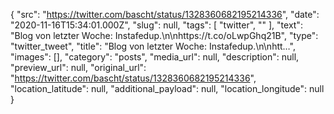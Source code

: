 {
  "src": "https://twitter.com/bascht/status/1328360682195214336",
  "date": "2020-11-16T15:34:01.000Z",
  "slug": null,
  "tags": [
    "twitter",
    ""
  ],
  "text": "Blog von letzter Woche: Instafedup.\n\nhttps://t.co/oLwpGhq21B",
  "type": "twitter_tweet",
  "title": "Blog von letzter Woche: Instafedup.\n\nhtt…",
  "images": [],
  "category": "posts",
  "media_url": null,
  "description": null,
  "preview_url": null,
  "original_url": "https://twitter.com/bascht/status/1328360682195214336",
  "location_latitude": null,
  "additional_payload": null,
  "location_longitude": null
}